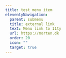 ```yaml
---
title: test menu item
eleventyNavigation:
  parent: submenu
  title: external link
  text: Menu link to 11ty
  url: https://morten.dk
  order: 20
  icon: ""
  target: true
---
```

